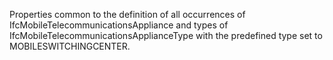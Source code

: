 Properties common to the definition of all occurrences of  IfcMobileTelecommunicationsAppliance and types of IfcMobileTelecommunicationsApplianceType with the predefined type set to MOBILESWITCHINGCENTER.